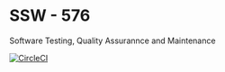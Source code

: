# SSW - 576

Software Testing, Quality Assurannce and Maintenance

[![CircleCI](https://circleci.com/gh/Jitesh-Gadage16/SSW--576.svg?style=shield)](https://circleci.com/gh/Jitesh-Gadage16/SSW--576)

<!-- [![CircleCI](https://circleci.com/gh/YOUR_GITHUB_USERNAME/YOUR_REPO_NAME.svg?style=shield)](https://circleci.com/gh/YOUR_GITHUB_USERNAME/YOUR_REPO_NAME) -->
